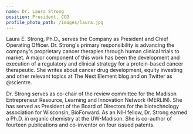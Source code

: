 ```yaml
---
name: Dr. Laura Strong
position: President, COO
profile_photo_path: /images/laura.jpg
---
```

Laura E. Strong, Ph.D., serves the Company as President and Chief Operating Officer. Dr. Strong's primary responsibility is advancing the company's proprietary cancer therapies through human clinical trials to market. A major component of this work has been the development and execution of a regulatory and clinical strategy for a protein-based cancer therapeutic. She writes about cancer drug development, equity investing and other relevant topics at The Next Element blog and on Twitter as @scientre. 

Dr. Strong serves as co-chair of the review committee for the Madison Entrepreneur Resource, Learning and Innovation Network (MERLIN). She has served as President of the Board of Directors for the biotechnology association for Wisconsin, BioForward. As an NIH fellow, Dr. Strong earned a Ph.D. in organic chemistry at the UW-Madison. She is co-author of fourteen publications and co-inventor on four issued patents.

